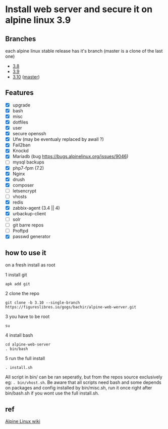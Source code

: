 # Install web server and secure it on alpine linux 3.9

## Branches
each alpine linux stable release has it's branch (master is a clone of the last one)
- [3.8](https://figureslibres.io/gogs/bachir/alpine-web-werver/src/3.8)
- [3.9](https://figureslibres.io/gogs/bachir/alpine-web-werver/src/3.9)
- [3.10](https://figureslibres.io/gogs/bachir/alpine-web-werver/src/3.10) ([master](https://figureslibres.io/gogs/bachir/alpine-web-werver))

## Features

- [x] upgrade
- [x] bash
- [x] misc
- [x] dotfiles
- [x] user
- [x] secure openssh
- [x] Ufw (may be eventualy replaced by awall ?)
- [x] Fail2ban
- [x] Knockd
- [x] Mariadb (bug https://bugs.alpinelinux.org/issues/9046)
- [ ] mysql backups
- [x] php7-fpm (7.2)
- [x] Nginx
- [x] drush
- [x] composer
- [ ] letsencrypt
- [ ] vhosts
- [x] redis
- [x] zabbix-agent (3.4 || 4)
- [x] urbackup-client
- [ ] solr
- [ ] git barre repos
- [ ] Proftpd
- [x] passwd generator

## how to use it
on a fresh install
as root

1 install git
```
apk add git
```

2 clone the repo
```
git clone -b 3.10 --single-branch https://figureslibres.io/gogs/bachir/alpine-web-werver.git
```

3 you have to be root
```
su
```

4 install bash
```
cd alpine-web-server
. bin/bash
```

5 run the full install
```
. install.sh
```

All script in bin/ can be ran seperatly, but from the repos source exclusively eg: ```. bin/vhost.sh```. Be aware that all scripts need bash and some depends on packages and config installed by bin/misc.sh, run it once right after bin/bash.sh if you wont use the full install.sh.


## ref
[Alpine Linux wiki](https://wiki.alpinelinux.org)
